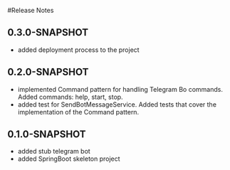 #Release Notes

## 0.3.0-SNAPSHOT
*   added deployment process to the project

## 0.2.0-SNAPSHOT
*   implemented Command pattern for handling Telegram Bo commands. Added commands: help, start, stop.
*   added test for SendBotMessageService. Added tests that cover the implementation of the Command pattern.

## 0.1.0-SNAPSHOT
*   added stub telegram bot
*   added SpringBoot skeleton project